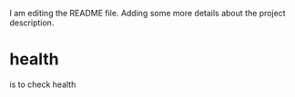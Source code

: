 I am editing the README file. Adding some more details about the project description.


# health
is to check health
